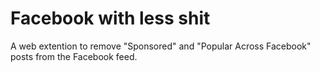 # Facebook with less shit

A web extention to remove "Sponsored" and "Popular Across Facebook" posts from the Facebook feed.